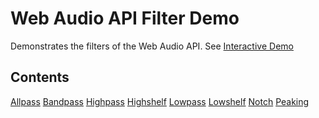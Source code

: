 # Web Audio API Filter Demo

Demonstrates the filters of the Web Audio API.
See [Interactive Demo](https://ahysing.github.io/webaudio-filter-demo)

## Contents
[Allpass](allpass-filter.html)
[Bandpass](bandpass-filter.html)
[Highpass](highpass-filter.html)
[Highshelf](highshelf-filter.html)
[Lowpass](lowpass-filter.html)
[Lowshelf](lowshelf-filter.html)
[Notch](notch-filter.html)
[Peaking](peaking-filter.html)

